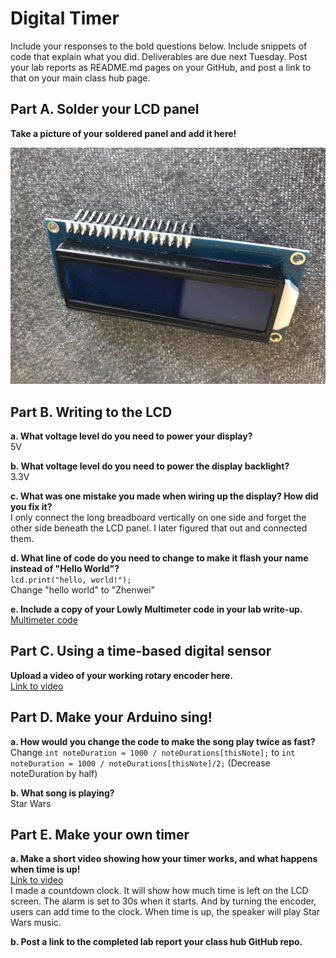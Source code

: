 # Digital Timer
 
Include your responses to the bold questions below. Include snippets of code that explain what you did. Deliverables are due next Tuesday. Post your lab reports as README.md pages on your GitHub, and post a link to that on your main class hub page.

## Part A. Solder your LCD panel

**Take a picture of your soldered panel and add it here!**

![Image1](https://github.com/ZhenweiZhang1995/IDD-Fa19-Lab2/blob/master/lab2_1.jpeg)

## Part B. Writing to the LCD
 
**a. What voltage level do you need to power your display?**  
5V

**b. What voltage level do you need to power the display backlight?**  
3.3V
   
**c. What was one mistake you made when wiring up the display? How did you fix it?**  
I only connect the long breadboard vertically on one side and forget the other side beneath the LCD panel. I later figured that out and connected them.

**d. What line of code do you need to change to make it flash your name instead of "Hello World"?**  
`lcd.print("hello, world!");`  
Change "hello world" to "Zhenwei" 
 
**e. Include a copy of your Lowly Multimeter code in your lab write-up.**
[Multimeter code](https://github.com/ZhenweiZhang1995/IDD-Fa19-Lab2/blob/master/Multimeter.ino)


## Part C. Using a time-based digital sensor

**Upload a video of your working rotary encoder here.**  
[Link to video](https://youtu.be/hi7m0yVBmh4)

## Part D. Make your Arduino sing!

**a. How would you change the code to make the song play twice as fast?**  
Change `int noteDuration = 1000 / noteDurations[thisNote];` to `int noteDuration = 1000 / noteDurations[thisNote]/2;` (Decrease noteDuration by half)
 
**b. What song is playing?**  
Star Wars


## Part E. Make your own timer

**a. Make a short video showing how your timer works, and what happens when time is up!**  
[Link to video](https://youtu.be/F6-uaFP1Uyg)  
I made a countdown clock. It will show how much time is left on the LCD screen. The alarm is set to 30s when it starts. And by turning the encoder, users can add time to the clock. When time is up, the speaker will play Star Wars music. 

**b. Post a link to the completed lab report your class hub GitHub repo.**
